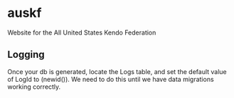 # auskf
Website for the All United States Kendo Federation

## Logging
Once your db is generated, locate the Logs table, and set the default value of LogId to (newid()). We need to do this
until we have data migrations working correctly.